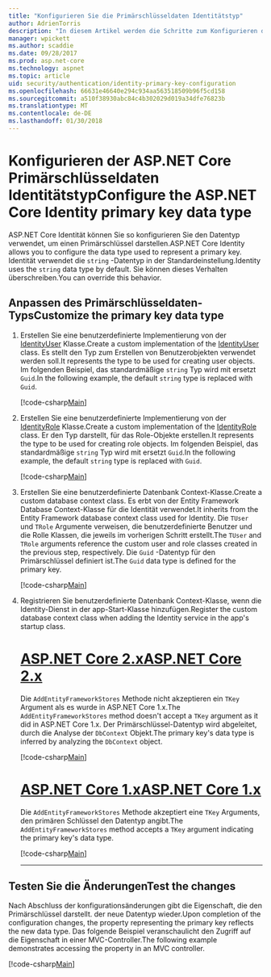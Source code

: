 ```yaml
---
title: "Konfigurieren Sie die Primärschlüsseldaten Identitätstyp"
author: AdrienTorris
description: "In diesem Artikel werden die Schritte zum Konfigurieren des gewünschten Datentyps für den Primärschlüssel ASP.NET Core Identity verwendet."
manager: wpickett
ms.author: scaddie
ms.date: 09/28/2017
ms.prod: asp.net-core
ms.technology: aspnet
ms.topic: article
uid: security/authentication/identity-primary-key-configuration
ms.openlocfilehash: 66631e46640e294c934aa563518509b96f5cd158
ms.sourcegitcommit: a510f38930abc84c4b302029d019a34dfe76823b
ms.translationtype: MT
ms.contentlocale: de-DE
ms.lasthandoff: 01/30/2018
---
```

# <a name="configure-the-aspnet-core-identity-primary-key-data-type"></a><span data-ttu-id="0eccd-103">Konfigurieren der ASP.NET Core Primärschlüsseldaten Identitätstyp</span><span class="sxs-lookup"><span data-stu-id="0eccd-103">Configure the ASP.NET Core Identity primary key data type</span></span>

<span data-ttu-id="0eccd-104">ASP.NET Core Identität können Sie so konfigurieren Sie den Datentyp verwendet, um einen Primärschlüssel darstellen.</span><span class="sxs-lookup"><span data-stu-id="0eccd-104">ASP.NET Core Identity allows you to configure the data type used to represent a primary key.</span></span> <span data-ttu-id="0eccd-105">Identität verwendet die `string` -Datentyp in der Standardeinstellung.</span><span class="sxs-lookup"><span data-stu-id="0eccd-105">Identity uses the `string` data type by default.</span></span> <span data-ttu-id="0eccd-106">Sie können dieses Verhalten überschreiben.</span><span class="sxs-lookup"><span data-stu-id="0eccd-106">You can override this behavior.</span></span>

## <a name="customize-the-primary-key-data-type"></a><span data-ttu-id="0eccd-107">Anpassen des Primärschlüsseldaten-Typs</span><span class="sxs-lookup"><span data-stu-id="0eccd-107">Customize the primary key data type</span></span>

1. <span data-ttu-id="0eccd-108">Erstellen Sie eine benutzerdefinierte Implementierung von der [IdentityUser](https://docs.microsoft.com/aspnet/core/api/microsoft.aspnetcore.identity.entityframeworkcore.identityuser-1) Klasse.</span><span class="sxs-lookup"><span data-stu-id="0eccd-108">Create a custom implementation of the [IdentityUser](https://docs.microsoft.com/aspnet/core/api/microsoft.aspnetcore.identity.entityframeworkcore.identityuser-1) class.</span></span> <span data-ttu-id="0eccd-109">Es stellt den Typ zum Erstellen von Benutzerobjekten verwendet werden soll.</span><span class="sxs-lookup"><span data-stu-id="0eccd-109">It represents the type to be used for creating user objects.</span></span> <span data-ttu-id="0eccd-110">Im folgenden Beispiel, das standardmäßige `string` Typ wird mit ersetzt `Guid`.</span><span class="sxs-lookup"><span data-stu-id="0eccd-110">In the following example, the default `string` type is replaced with `Guid`.</span></span>

    [!code-csharp[Main](identity/sample/src/ASPNET-IdentityDemo-PrimaryKeysConfig/Models/ApplicationUser.cs?highlight=4&range=7-13)]

1. <span data-ttu-id="0eccd-111">Erstellen Sie eine benutzerdefinierte Implementierung von der [IdentityRole](https://docs.microsoft.com/aspnet/core/api/microsoft.aspnetcore.identity.entityframeworkcore.identityrole-1) Klasse.</span><span class="sxs-lookup"><span data-stu-id="0eccd-111">Create a custom implementation of the [IdentityRole](https://docs.microsoft.com/aspnet/core/api/microsoft.aspnetcore.identity.entityframeworkcore.identityrole-1) class.</span></span> <span data-ttu-id="0eccd-112">Er den Typ darstellt, für das Role-Objekte erstellen.</span><span class="sxs-lookup"><span data-stu-id="0eccd-112">It represents the type to be used for creating role objects.</span></span> <span data-ttu-id="0eccd-113">Im folgenden Beispiel, das standardmäßige `string` Typ wird mit ersetzt `Guid`.</span><span class="sxs-lookup"><span data-stu-id="0eccd-113">In the following example, the default `string` type is replaced with `Guid`.</span></span>
    
    [!code-csharp[Main](identity/sample/src/ASPNET-IdentityDemo-PrimaryKeysConfig/Models/ApplicationRole.cs?highlight=3&range=7-12)]
    
1. <span data-ttu-id="0eccd-114">Erstellen Sie eine benutzerdefinierte Datenbank Context-Klasse.</span><span class="sxs-lookup"><span data-stu-id="0eccd-114">Create a custom database context class.</span></span> <span data-ttu-id="0eccd-115">Es erbt von der Entity Framework Database Context-Klasse für die Identität verwendet.</span><span class="sxs-lookup"><span data-stu-id="0eccd-115">It inherits from the Entity Framework database context class used for Identity.</span></span> <span data-ttu-id="0eccd-116">Die `TUser` und `TRole` Argumente verweisen, die benutzerdefinierte Benutzer und die Rolle Klassen, die jeweils im vorherigen Schritt erstellt.</span><span class="sxs-lookup"><span data-stu-id="0eccd-116">The `TUser` and `TRole` arguments reference the custom user and role classes created in the previous step, respectively.</span></span> <span data-ttu-id="0eccd-117">Die `Guid` -Datentyp für den Primärschlüssel definiert ist.</span><span class="sxs-lookup"><span data-stu-id="0eccd-117">The `Guid` data type is defined for the primary key.</span></span>

    [!code-csharp[Main](identity/sample/src/ASPNET-IdentityDemo-PrimaryKeysConfig/Data/ApplicationDbContext.cs?highlight=3&range=9-26)]
    
1. <span data-ttu-id="0eccd-118">Registrieren Sie benutzerdefinierte Datenbank Context-Klasse, wenn die Identity-Dienst in der app-Start-Klasse hinzufügen.</span><span class="sxs-lookup"><span data-stu-id="0eccd-118">Register the custom database context class when adding the Identity service in the app's startup class.</span></span>

    # <a name="aspnet-core-2xtabaspnetcore2x"></a>[<span data-ttu-id="0eccd-119">ASP.NET Core 2.x</span><span class="sxs-lookup"><span data-stu-id="0eccd-119">ASP.NET Core 2.x</span></span>](#tab/aspnetcore2x)
    
    <span data-ttu-id="0eccd-120">Die `AddEntityFrameworkStores` Methode nicht akzeptieren ein `TKey` Argument als es wurde in ASP.NET Core 1.x.</span><span class="sxs-lookup"><span data-stu-id="0eccd-120">The `AddEntityFrameworkStores` method doesn't accept a `TKey` argument as it did in ASP.NET Core 1.x.</span></span> <span data-ttu-id="0eccd-121">Der Primärschlüssel-Datentyp wird abgeleitet, durch die Analyse der `DbContext` Objekt.</span><span class="sxs-lookup"><span data-stu-id="0eccd-121">The primary key's data type is inferred by analyzing the `DbContext` object.</span></span>
    
    [!code-csharp[Main](identity/sample/src/ASPNETv2-IdentityDemo-PrimaryKeysConfig/Startup.cs?highlight=6-8&range=25-37)]
    
    # <a name="aspnet-core-1xtabaspnetcore1x"></a>[<span data-ttu-id="0eccd-122">ASP.NET Core 1.x</span><span class="sxs-lookup"><span data-stu-id="0eccd-122">ASP.NET Core 1.x</span></span>](#tab/aspnetcore1x)
    
    <span data-ttu-id="0eccd-123">Die `AddEntityFrameworkStores` Methode akzeptiert eine `TKey` Arguments, den primären Schlüssel den Datentyp angibt.</span><span class="sxs-lookup"><span data-stu-id="0eccd-123">The `AddEntityFrameworkStores` method accepts a `TKey` argument indicating the primary key's data type.</span></span>
    
    [!code-csharp[Main](identity/sample/src/ASPNET-IdentityDemo-PrimaryKeysConfig/Startup.cs?highlight=9-11&range=39-55)]
    
    ---

## <a name="test-the-changes"></a><span data-ttu-id="0eccd-124">Testen Sie die Änderungen</span><span class="sxs-lookup"><span data-stu-id="0eccd-124">Test the changes</span></span>

<span data-ttu-id="0eccd-125">Nach Abschluss der konfigurationsänderungen gibt die Eigenschaft, die den Primärschlüssel darstellt. der neue Datentyp wieder.</span><span class="sxs-lookup"><span data-stu-id="0eccd-125">Upon completion of the configuration changes, the property representing the primary key reflects the new data type.</span></span> <span data-ttu-id="0eccd-126">Das folgende Beispiel veranschaulicht den Zugriff auf die Eigenschaft in einer MVC-Controller.</span><span class="sxs-lookup"><span data-stu-id="0eccd-126">The following example demonstrates accessing the property in an MVC controller.</span></span>

[!code-csharp[Main](identity/sample/src/ASPNET-IdentityDemo-PrimaryKeysConfig/Controllers/AccountController.cs?name=snippet_GetCurrentUserId&highlight=6)]
